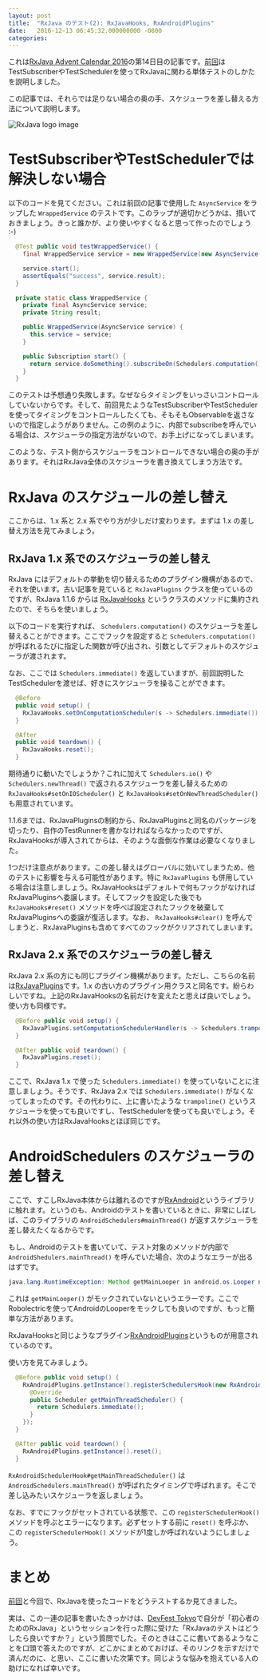 ```yaml
---
layout: post
title:  "RxJava のテスト(2): RxJavaHooks, RxAndroidPlugins"
date:   2016-12-13 06:45:32.000000000 -0800
categories: 
---
```

これは[RxJava Advent Calendar 2016](http://qiita.com/advent-calendar/2016/rxjava)の第14日目の記事です。[前回](/2016/12/11/rxjava-test-01.html)はTestSubscriberやTestSchedulerを使ってRxJavaに関わる単体テストのしかたを説明しました。

この記事では、それらでは足りない場合の奥の手、スケジューラを差し替える方法について説明します。

![RxJava logo image](/assets/images/rxjava_test.png)

<!--more-->

# TestSubscriberやTestSchedulerでは解決しない場合

以下のコードを見てください。これは前回の記事で使用した `AsyncService` をラップした `WrappedService` のテストです。このラップが適切かどうかは、措いておきましょう。きっと誰かが、より使いやすくなると思って作ったのでしょう :-)

```java
  @Test public void testWrappedService() {
    final WrappedService service = new WrappedService(new AsyncService());

    service.start();
    assertEquals("success", service.result);
  }

  private static class WrappedService {
    private final AsyncService service;
    private String result;

    public WrappedService(AsyncService service) {
      this.service = service;
    }

    public Subscription start() {
      return service.doSomething().subscribeOn(Schedulers.computation()).subscribe(s -> result = s);
    }
  }
```

このテストは予想通り失敗します。なぜならタイミングをいっさいコントロールしていないからです。そして、前回見たようなTestSubscriberやTestSchedulerを使ってタイミングをコントロールしたくても、そもそもObservableを返さないので指定しようがありません。この例のように、内部でsubscribeを呼んでいる場合は、スケジューラの指定方法がないので、お手上げになってしまいます。

このような、テスト側からスケジューラをコントロールできない場合の奥の手があります。それはRxJava全体のスケジューラを書き換えてしまう方法です。

# RxJava のスケジュールの差し替え

ここからは、1.x 系と 2.x 系でやり方が少しだけ変わります。まずは 1.x の差し替え方法を見てみましょう。

## RxJava 1.x 系でのスケジューラの差し替え

RxJava にはデフォルトの挙動を切り替えるためのプラグイン機構があるので、それを使います。古い記事を見ていると `RxJavaPlugins` クラスを使っているのですが、RxJava 1.1.6 からは [RxJavaHooks](http://reactivex.io/RxJava/javadoc/rx/plugins/RxJavaHooks.html) というクラスのメソッドに集約されたので、そちらを使いましょう。

以下のコードを実行すれば、 `Schedulers.computation()` のスケジューラを差し替えることができます。ここでフックを設定すると `Schedulers.computation()` が呼ばれるたびに指定した関数が呼び出され、引数としてデフォルトのスケジューラが渡されます。

なお、ここでは `Schedulers.immediate()` を返していますが、前回説明したTestSchedulerを渡せば、好きにスケジューラを操ることができます。

```java
  @Before
  public void setup() {
    RxJavaHooks.setOnComputationScheduler(s -> Schedulers.immediate());
  }

  @After
  public void teardown() {
    RxJavaHooks.reset();
  }
```

期待通りに動いたでしょうか？これに加えて `Schedulers.io()` や `Schedulers.newThread()` で返されるスケジューラを差し替えるための `RxJavaHooks#setOnIOScheduler()` と `RxJavaHooks#setOnNewThreadScheduler()` も用意されています。

1.1.6までは、RxJavaPluginsの制約から、RxJavaPluginsと同名のパッケージを切ったり、自作のTestRunnerを書かなければならなかったのですが、RxJavaHooksが導入されてからは、そのような面倒な作業は必要なくなりました。

1つだけ注意点があります。この差し替えはグローバルに効いてしまうため、他のテストに影響を与える可能性があります。特に `RxJavaPlugins` も併用している場合は注意しましょう。RxJavaHooksはデフォルトで何もフックがなければRxJavaPluginsへ委譲します。そしてフックを設定した後でも `RxJavaHooks#reset()` メソッドを呼べば設定されたフックを破棄してRxJavaPluginsへの委譲が復活します。なお、 `RxJavaHooks#clear()` を呼んでしまうと、RxJavaPluginsも含めてすべてのフックがクリアされてしまいます。

## RxJava 2.x 系でのスケジューラの差し替え

RxJava 2.x 系の方にも同じプラグイン機構があります。ただし、こちらの名前は[RxJavaPlugins](http://reactivex.io/RxJava/2.x/javadoc/io/reactivex/plugins/RxJavaPlugins.html)です。1.x の古い方のプラグイン用クラスと同名です。紛らわしいですね。上記のRxJavaHooksの名前だけを変えたと思えば良いでしょう。使い方も同様です。

```java
  @Before public void setup() {
    RxJavaPlugins.setComputationSchedulerHandler(s -> Schedulers.trampoline());
  }

  @After public void teardown() {
    RxJavaPlugins.reset();
  }
```

ここで、RxJava 1.x で使った `Schedulers.immediate()` を使っていないことに注意しましょう。そうです、RxJava 2.x では `Schedulers.immediate()` がなくなってしまったのです。その代わりに、上に書いたような `trampoline()` というスケジューラを使っても良いですし、TestSchedulerを使っても良いでしょう。それ以外の使い方はRxJavaHooksとほぼ同じです。

# AndroidSchedulers のスケジューラの差し替え
ここで、すこしRxJava本体からは離れるのですが[RxAndroid](https://github.com/ReactiveX/RxAndroid)というライブラリに触れます。というのも、Androidのテストを書いているときに、非常にしばしば、このライブラリの `AndroidSchedulers#mainThread()` が返すスケジューラを差し替えたくなるからです。

もし、Androidのテストを書いていて、テスト対象のメソッドが内部で `AndroidShedulers.mainThread()` を呼んでいた場合、次のようなエラーが出るはずです。

```java
java.lang.RuntimeException: Method getMainLooper in android.os.Looper not mocked. See http://g.co/androidstudio/not-mocked for details.
```

これは `getMainLooper()` がモックされていないというエラーです。ここでRobolectricを使ってAndroidのLooperをモックしても良いのですが、もっと簡単な方法があります。

RxJavaHooksと同じようなプラグイン[RxAndroidPlugins](https://static.javadoc.io/io.reactivex/rxandroid/1.2.1/rx/android/plugins/RxAndroidPlugins.html)というものが用意されているのです。

使い方を見てみましょう。

```java
  @Before public void setup() {
    RxAndroidPlugins.getInstance().registerSchedulersHook(new RxAndroidSchedulersHook() {
      @Override
      public Scheduler getMainThreadScheduler() {
        return Schedulers.immediate();
      }
    });
  }

  @After public void teardown() {
    RxAndroidPlugins.getInstance().reset();
  }
```

`RxAndroidSchedulerHook#getMainThreadScheduler()` は `AndroidSchedulers.mainThread()` が呼ばれたタイミングで呼ばれます。そこで差し込みたいスケジューラを返しましょう。

なお、すでにフックがセットされている状態で、この `registerSchedulerHook()` メソッドを呼ぶとエラーになります。必ずセットする前に `reset()` を呼ぶか、この `registerSchedulerHook()` メソッドが1度しか呼ばれないようにしましょう。

# まとめ
[前回](/2016/12/11/rxjava-test-01.html)と今回で、RxJavaを使ったコードをどうテストするか見てきました。

実は、この一連の記事を書いたきっかけは、[DevFest Tokyo](https://gdg-tokyo.connpass.com/event/38927/)で自分が「初心者のためのRxJava」というセッションを行った際に受けた「RxJavaのテストはどうしたら良いですか？」という質問でした。そのときはここに書いてあるようなことを口頭で答えたのですが、どこかにまとめておけば、そのリンクを示すだけで済んだのに、と思い、ここに書いた次第です。同じような悩みを抱えている人の助けになれば幸いです。
